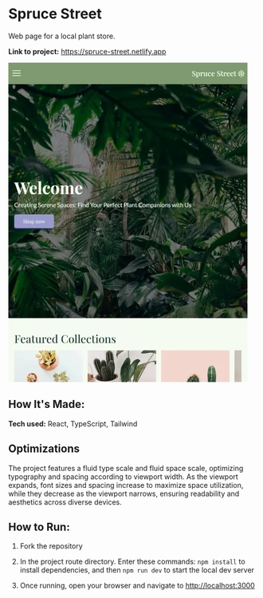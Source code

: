 # Spruce Street

Web page for a local plant store.

**Link to project:** https://spruce-street.netlify.app

![alt tag](/src/assets/readme-image.webp)

## How It's Made:

**Tech used:** React, TypeScript, Tailwind

## Optimizations

The project features a fluid type scale and fluid space scale, optimizing typography and spacing according to viewport width. As the viewport expands, font sizes and spacing increase to maximize space utilization, while they decrease as the viewport narrows, ensuring readability and aesthetics across diverse devices.

## How to Run:

1. Fork the repository

2. In the project route directory. Enter these commands:
   `npm install` to install dependencies, and then
   `npm run dev` to start the local dev server

3. Once running, open your browser and navigate to [http://localhost:3000](http://localhost:3000)
